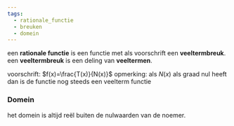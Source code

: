 ```yaml
---
tags:
  - rationale_functie
  - breuken
  - domein
---
```

een **rationale functie** is een functie met als voorschrift een **veeltermbreuk**.
een **veeltermbreuk** is een deling van **veeltermen**.

voorschrift: $f(x)=\frac{T(x)}{N(x)}$
opmerking: als $N(x)$ als graad nul heeft dan is de functie nog steeds een veelterm functie

### Domein

het domein is altijd reël buiten de nulwaarden van de noemer.
